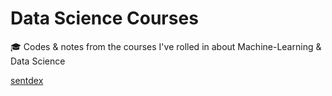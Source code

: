 # Data Science Courses
:mortar_board: Codes & notes from the courses I've rolled in about Machine-Learning & Data Science

[sentdex](https://www.youtube.com/channel/UCfzlCWGWYyIQ0aLC5w48gBQ)